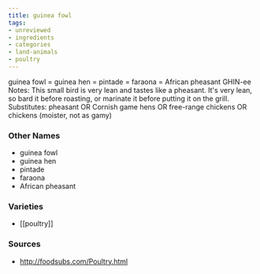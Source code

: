 ```yaml
---
title: guinea fowl
tags:
- unreviewed
- ingredients
- categories
- land-animals
- poultry
---
```

guinea fowl = guinea hen = pintade = faraona = African pheasant GHIN-ee Notes: This small bird is very lean and tastes like a pheasant. It's very lean, so bard it before roasting, or marinate it before putting it on the grill. Substitutes: pheasant OR Cornish game hens OR free-range chickens OR chickens (moister, not as gamy)

### Other Names

* guinea fowl
* guinea hen
* pintade
* faraona
* African pheasant

### Varieties

* [[poultry]]

### Sources
* http://foodsubs.com/Poultry.html
